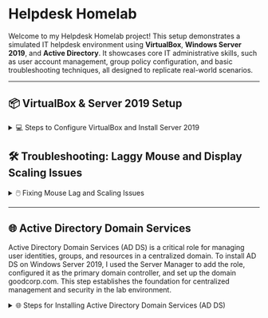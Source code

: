 # Helpdesk Homelab

Welcome to my Helpdesk Homelab project! This setup demonstrates a simulated IT helpdesk environment using **VirtualBox**, **Windows Server 2019**, and **Active Directory**. It showcases core IT administrative skills, such as user account management, group policy configuration, and basic troubleshooting techniques, all designed to replicate real-world scenarios.

---

## 📦 VirtualBox & Server 2019 Setup

<details>
<summary>💻 Steps to Configure VirtualBox and Install Server 2019</summary>

### 1️⃣ Download and Install VirtualBox
- To start I visited the [VirtualBox website](https://www.oracle.com/virtualization/technologies/vm/downloads/virtualbox-downloads.html) and downloaded the latest version.  
- Follow the installation wizard to complete the setup.

### 2️⃣ Download the Windows Server 2019 ISO
- To download the Server 2019 ISO, I went to the [Microsoft Evaluation Center](https://www.microsoft.com/en-us/evalcenter/) and searched for "Windows Server 2019."

### 3️⃣ Create a New Virtual Machine
- Open VirtualBox and click `New`.
  
  ![New VM Screenshot](https://github.com/user-attachments/assets/7116c63c-d6a3-4a0d-a759-9df440eea598)

- I named the virtual machine `Server 2019`.  
- Select the downloaded Windows Server 2019 ISO image.  
- Choose `Desktop Experience` from the `Edition` dropdown menu to ensure the GUI interface is installed.
  
  ![Edition Selection Screenshot](https://github.com/user-attachments/assets/7a8b04a4-6bd0-46f5-98c1-3d043a868d77)

### 4️⃣ Unattended Guest OS Install Setup
- I created a username and password.  
- Then I set the hostname to `GOODCORP` and the domain name to `goodcorp.com`.  

  ![Unattended Setup Screenshot](https://github.com/user-attachments/assets/ea3b3df5-d84e-4ac9-8416-0d0fee97a8e9)

### 5️⃣ Configure Virtual Machine Hardware Settings
- Next, I allocated `4 CPU cores` and `4GB of RAM`.  

   ![Hardware Configuration Screenshot](https://github.com/user-attachments/assets/061c035b-8fd4-4f57-9bf2-ee66c5dde676)
  
- Next, I set the virtual hard disk size to `50GB`.  

  ![Hard Disk Size Screenshot](https://github.com/user-attachments/assets/0b1a7605-65f7-4893-bb85-e39973ebf9c4)
  
- Click `Finish` to complete the setup.  

  ![Finish Setup Screenshot](https://github.com/user-attachments/assets/947730a2-d6cb-45da-8d7f-3970f32a3ad2)

### 6️⃣ Install Windows Server 2019
- The virtual machine should start and install automatically. 

  ![Installation Screenshot](https://github.com/user-attachments/assets/42b09384-e1f8-4815-a280-d2bf32a2b8a1)
  
- If you are following along and the VM does not start automatically, select it and click `Start`.  

  ![Start VM Screenshot](https://github.com/user-attachments/assets/7edc6fc4-1556-4406-96ee-de5e4400a55a)

- Once installed, the VM will be ready and operational!  

  ![Completed Setup Screenshot](https://github.com/user-attachments/assets/f7e23cec-1efd-4d81-92c8-125c7e41b602)

</details>

## 🛠️ Troubleshooting: Laggy Mouse and Display Scaling Issues

<details>
<summary>🖱️ Fixing Mouse Lag and Scaling Issues</summary>

### Issue Observed
With the virtual machine running, there were noticeable issues with mouse lag and improper display scaling.  

  ![Mouse Lag Screenshot](https://github.com/user-attachments/assets/f7e23cec-1efd-4d81-92c8-125c7e41b602)

### Solution
1️⃣ Go to `Devices` in the VirtualBox menu and select `Insert Guest Additions CD image...`.  
   
   ![Insert Guest Additions Screenshot](https://github.com/user-attachments/assets/7b1684a1-5a8a-4f5a-91d1-82541c3ba5c1)
   
2️⃣ Open `File Explorer` within the VM and navigate to `This PC`.  

3️⃣ Under `Devices and Drives`, open the `CD Drive (D:) VirtualBox Guest Additions`.  
   
   ![Guest Additions Drive Screenshot](https://github.com/user-attachments/assets/c9a9d62d-d1fd-4068-bcc2-89b45c5ddf77)

4️⃣ Run `VBoxWindowsAdditions-amd64` and complete the installation.  
   
   ![Guest Additions Installer Screenshot](https://github.com/user-attachments/assets/18c984f6-9eb0-4a0c-b46d-3f75ad092226)

5️⃣ Reboot the VM.  

### Result
The mouse now moves smoothly, and the display scaling adjusts correctly, allowing for a better user experience. 😊  
  
  ![Fixed Issues Screenshot](https://github.com/user-attachments/assets/f9d96384-69ab-4fc2-8c42-b7196732c051)

</details>

---

## 🌐 Active Directory Domain Services

Active Directory Domain Services (AD DS) is a critical role for managing user identities, groups, and resources in a centralized domain. To install AD DS on Windows Server 2019, I used the Server Manager to add the role, configured it as the primary domain controller, and set up the domain goodcorp.com. This step establishes the foundation for centralized management and security in the lab environment.

<details>
<summary>🌐 Steps for Installing Active Directory Domain Services (AD DS)</summary>

---

### **1. Open Server Manager & Install AD DS**

- **Step 1:** Open the VM, click `Start`, and select `Server Manager`.

  ![Server Manager](https://github.com/user-attachments/assets/38ee87c4-8674-400e-bbfe-615c5cc283c3)

- **Step 2:** On the Server Manager dashboard, click `Manage` and select `Add Roles and Features`.

  ![Add Roles and Features](https://github.com/user-attachments/assets/9be5e3e2-1c64-4147-838f-749d3fef7465)

---

### **2. Complete Installation Wizard**

- **Step 3:** When the installation wizard appears, click `Next`.

  ![Installation Wizard](https://github.com/user-attachments/assets/e6f552f3-af02-446c-8879-afba8f498b86)

- **Step 4:** Select `Role-based or Feature-based Installation` and click `Next`.

  ![Installation Type](https://github.com/user-attachments/assets/73e08efb-b176-4a52-8d19-78769956c37f)

- **Step 5:** Choose `Select a server from the server pool` and click `Next`.

  ![Destination Server](https://github.com/user-attachments/assets/7a214833-6591-4b29-a9fd-68eea3139cda)

---

### **3. Select and Configure AD DS Role**

- **Step 6:** Select `Active Directory Domain Services`, click `Add Features`, and then click `Next`.

  ![Add AD DS Role](https://github.com/user-attachments/assets/aacaaec9-f312-43c4-8bf3-b265e8ff67de)
  ![Features Tab](https://github.com/user-attachments/assets/ad15bf3e-25a3-4ebd-97f5-bf094347d04d)

- **Step 7:** Leave the Features tab as is and click `Next`.

  ![Features](https://github.com/user-attachments/assets/a5019e91-2ae0-4e72-9977-2451d926c20b)

- **Step 8:** On the Confirmation tab, click `Install`.

  ![Confirmation Tab](https://github.com/user-attachments/assets/368b274c-91bf-4bae-872d-2ec3fde34ff2)

---

### **4. Promote Server to Domain Controller**

- **Step 9:** After installation, click `Promote this server to a domain controller`.

  - On the Deployment Configuration tab, select `Add a new forest` and name it `goodcorp.com`.

    ![Add Forest](https://github.com/user-attachments/assets/37d8898a-2e16-4140-96f2-cab44caf2007)

  - On the Domain Controller Options tab, input a password and click `Next`.

    ![Domain Controller Options](https://github.com/user-attachments/assets/fe8cc402-6b68-4f18-bf8f-d44549f21b7d)

---

### **5. Final Configuration Steps**

- **Step 10:** On the DNS Options tab, leave it unchecked and click `Next`.

  ![DNS Options](https://github.com/user-attachments/assets/8ad70ae0-355c-4053-a979-dbed3285a9f4)

- **Step 11:** Leave the NetBIOS domain name as is and click `Next`.

  ![NetBIOS Domain Name](https://github.com/user-attachments/assets/e9b7b17f-c5ba-4379-a8fc-d20ce6578d4d)

- **Step 12:** On the Paths tab, leave the default paths and click `Next`.

  ![Paths Tab](https://github.com/user-attachments/assets/3b4c5adb-c728-4cf3-b68d-8110341e2bf5)

- **Step 13:** On the Review tab, click `Next`.

  ![Review Tab](https://github.com/user-attachments/assets/e0e265e5-aa25-4e6d-bdb6-02794982ebb3)

- **Step 14:** On the Prerequisites Check tab, click `Install`.

  ![Prerequisites Check](https://github.com/user-attachments/assets/abfb3074-a958-4c4c-9385-5edd5b859208)

---

### **6. Completion**

- Once the installation completes, the VM will automatically restart.

  ![Restart](https://github.com/user-attachments/assets/7eeefc23-2ad1-47ff-a921-f47941e80350)

---

</details>
